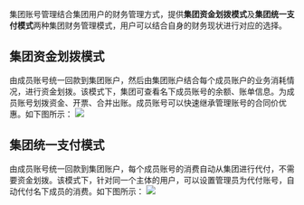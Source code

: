 
集团账号管理结合集团用户的财务管理方式，提供**集团资金划拨模式**及**集团统一支付模式**两种集团财务管理模式，用户可以结合自身的财务现状进行对应的选择。


## 集团资金划拨模式
由成员账号统一回款到集团账户，然后由集团账户结合每个成员账户的业务消耗情况，进行资金划拨。该模式下，集团可查看名下成员账号的余额、账单信息。为成员账号划拨资金、开票、合并出账。成员账号可以快速继承管理账号的合同价优惠。如下图所示：
![](https://qcloudimg.tencent-cloud.cn/raw/c0c1d597ea66cc24a086c9a77df4f1fe.png)


## 集团统一支付模式
由成员账号统一回款到集团账户，每个成员账号的消费自动从集团进行代付，不需要资金划拨。该模式下，针对同一个主体的用户，可以设置管理员为代付账号，自动代付名下成员的消费。如下图所示：
![](https://qcloudimg.tencent-cloud.cn/raw/887e6194beb8945a3974be6b690c075a.png)
